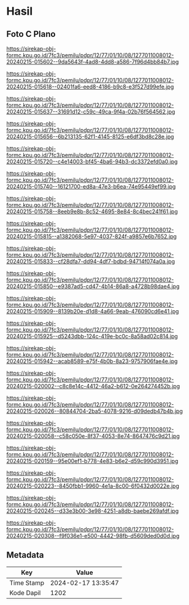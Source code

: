 # Hasil

## Foto C Plano

https://sirekap-obj-formc.kpu.go.id/7fc3/pemilu/pdpr/12/77/01/10/08/1277011008012-20240215-015602--9da5643f-4ad8-4dd8-a586-7f96d4bb84b7.jpg

https://sirekap-obj-formc.kpu.go.id/7fc3/pemilu/pdpr/12/77/01/10/08/1277011008012-20240215-015618--02401fa6-eed8-4186-b9c8-e3f527d99efe.jpg

https://sirekap-obj-formc.kpu.go.id/7fc3/pemilu/pdpr/12/77/01/10/08/1277011008012-20240215-015637--31691d12-c59c-49ca-9f4a-02b76f564562.jpg

https://sirekap-obj-formc.kpu.go.id/7fc3/pemilu/pdpr/12/77/01/10/08/1277011008012-20240215-015656--6b213135-62f1-4145-8125-e6df3bd8c28e.jpg

https://sirekap-obj-formc.kpu.go.id/7fc3/pemilu/pdpr/12/77/01/10/08/1277011008012-20240215-015720--c4e14003-bf45-4ba6-94b3-dc3372efd0a0.jpg

https://sirekap-obj-formc.kpu.go.id/7fc3/pemilu/pdpr/12/77/01/10/08/1277011008012-20240215-015740--16121700-ed8a-47e3-b6ea-74e95449ef99.jpg

https://sirekap-obj-formc.kpu.go.id/7fc3/pemilu/pdpr/12/77/01/10/08/1277011008012-20240215-015758--8eeb9e8b-8c52-4695-8e84-8c4bec241f61.jpg

https://sirekap-obj-formc.kpu.go.id/7fc3/pemilu/pdpr/12/77/01/10/08/1277011008012-20240215-015815--a1382068-5e97-4037-824f-a9857e6b7652.jpg

https://sirekap-obj-formc.kpu.go.id/7fc3/pemilu/pdpr/12/77/01/10/08/1277011008012-20240215-015833--cf28dfa7-dd94-4df7-bdbd-94714f074a0a.jpg

https://sirekap-obj-formc.kpu.go.id/7fc3/pemilu/pdpr/12/77/01/10/08/1277011008012-20240215-015850--e9387ad5-cd47-4b14-86a8-a4728b98dae4.jpg

https://sirekap-obj-formc.kpu.go.id/7fc3/pemilu/pdpr/12/77/01/10/08/1277011008012-20240215-015909--8139b20e-d1d8-4a66-9eab-476090cd6e41.jpg

https://sirekap-obj-formc.kpu.go.id/7fc3/pemilu/pdpr/12/77/01/10/08/1277011008012-20240215-015925--d5243dbb-124c-419e-bc0c-8a58ad02c814.jpg

https://sirekap-obj-formc.kpu.go.id/7fc3/pemilu/pdpr/12/77/01/10/08/1277011008012-20240215-015942--acab8589-e75f-4b0b-8a23-9757906fae4e.jpg

https://sirekap-obj-formc.kpu.go.id/7fc3/pemilu/pdpr/12/77/01/10/08/1277011008012-20240215-020002--c8c8e14c-4412-46a2-b612-0e264274452b.jpg

https://sirekap-obj-formc.kpu.go.id/7fc3/pemilu/pdpr/12/77/01/10/08/1277011008012-20240215-020026--80844704-2ba5-4078-9216-d09dedb47b4b.jpg

https://sirekap-obj-formc.kpu.go.id/7fc3/pemilu/pdpr/12/77/01/10/08/1277011008012-20240215-020058--c58c050e-8f37-4053-8e74-8647476c9d21.jpg

https://sirekap-obj-formc.kpu.go.id/7fc3/pemilu/pdpr/12/77/01/10/08/1277011008012-20240215-020159--95e00ef1-b778-4e83-b6e2-d59c990d3951.jpg

https://sirekap-obj-formc.kpu.go.id/7fc3/pemilu/pdpr/12/77/01/10/08/1277011008012-20240215-020223--8450fbb1-9960-4e1a-8c00-6f0432d0022e.jpg

https://sirekap-obj-formc.kpu.go.id/7fc3/pemilu/pdpr/12/77/01/10/08/1277011008012-20240215-020245--d33e3b00-3e98-4251-a8db-baebe269afdf.jpg

https://sirekap-obj-formc.kpu.go.id/7fc3/pemilu/pdpr/12/77/01/10/08/1277011008012-20240215-020308--f9f036e1-e500-4442-98fb-d5609ded0d0d.jpg


## Metadata

| Key        | Value               |
| ---------- | ------------------- |
| Time Stamp | 2024-02-17 13:35:47 |
| Kode Dapil | 1202                |



